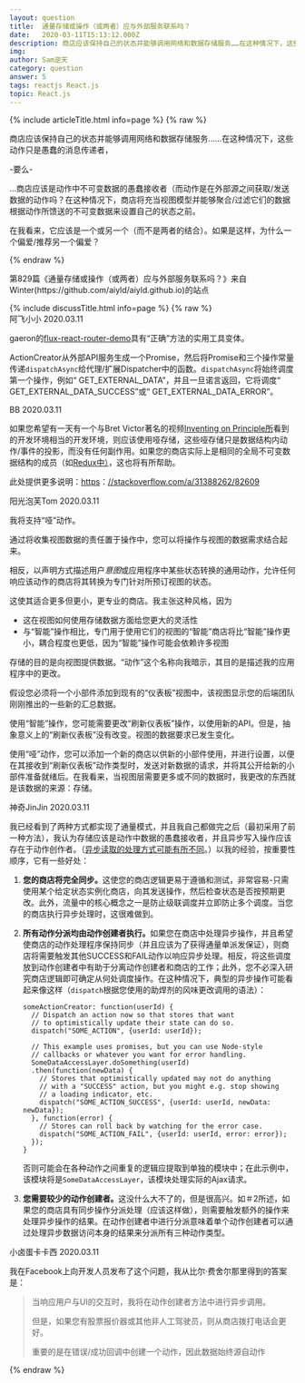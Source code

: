 ```yaml
---
layout: question
title:  通量存储或操作（或两者）应与外部服务联系吗？
date:   2020-03-11T15:13:12.000Z
description: 商店应该保持自己的状态并能够调用网络和数据存储服务……在这种情况下，这些动作只是愚蠢的消息传递者，-要么-...商店应该是动作中不可变数据的愚蠢接...
img: 
author: Sam逆天
category: question
answer: 5
tags: reactjs React.js
topic: React.js
---
```

<div class="article-root">
  <div class="article">
    {% include articleTitle.html info=page %}
    {% raw %}
    <div class="article-content"><p><font style="vertical-align: inherit;"><font style="vertical-align: inherit;">商店应该保持自己的状态并能够调用网络和数据存储服务……在这种情况下，这些动作只是愚蠢的消息传递者，</font></font></p>

<p><font style="vertical-align: inherit;"><font style="vertical-align: inherit;">-要么-</font></font></p>

<p><font style="vertical-align: inherit;"><font style="vertical-align: inherit;">...商店应该是动作中不可变数据的愚蠢接收者（而动作是在外部源之间获取/发送数据的动作吗？在这种情况下，商店将充当视图模型并能够聚合/过滤它们的数据根据动作所馈送的不可变数据来设置自己的状态之前。</font></font></p>

<p><font style="vertical-align: inherit;"><font style="vertical-align: inherit;">在我看来，它应该是一个或另一个（而不是两者的结合）。</font><font style="vertical-align: inherit;">如果是这样，为什么一个偏爱/推荐另一个偏爱？</font></font></p></div>
    {% endraw %}
  </div>
  <p class="winter_mark">第829篇《通量存储或操作（或两者）应与外部服务联系吗？》来自Winter(https://github.com/aiyld/aiyld.github.io)的站点</p>
  <div class="discuss-wrapper">
    {% include discussTitle.html info=page %}
    {% raw %}
    <div class="discuss-list">
    <div class="discuss-item">
        <div class="discuss-parent">
          <div class="discuss-meta">
            <span class="discuss-user">阿飞小小</span>
            <span class="discuss-time">2020.03.11</span>
          </div>
          <div class="discuss-comment"><p><font style="vertical-align: inherit;"><font style="vertical-align: inherit;">gaeron的</font></font><a href="https://github.com/gaearon/flux-react-router-example/blob/master/scripts/AppDispatcher.js" rel="nofollow"><font style="vertical-align: inherit;"><font style="vertical-align: inherit;">flux-react-router-demo</font></font></a><font style="vertical-align: inherit;"><font style="vertical-align: inherit;">具有“正确”方法的实用工具变体。</font></font></p>

<p><font style="vertical-align: inherit;"><font style="vertical-align: inherit;">ActionCreator从外部API服务生成一个Promise，然后将Promise和三个操作常量传递</font></font><code>dispatchAsync</code><font style="vertical-align: inherit;"><font style="vertical-align: inherit;">给代理/扩展Dispatcher中</font><font style="vertical-align: inherit;">的</font><font style="vertical-align: inherit;">函数。</font></font><code>dispatchAsync</code><font style="vertical-align: inherit;"><font style="vertical-align: inherit;">将始终调度第一个操作，例如“ GET_EXTERNAL_DATA”，并且一旦诺言返回，它将调度“ GET_EXTERNAL_DATA_SUCCESS”或“ GET_EXTERNAL_DATA_ERROR”。</font></font></p></div>
        </div></div><div class="discuss-item">
        <div class="discuss-parent">
          <div class="discuss-meta">
            <span class="discuss-user">BB</span>
            <span class="discuss-time">2020.03.11</span>
          </div>
          <div class="discuss-comment"><p><font style="vertical-align: inherit;"><font style="vertical-align: inherit;">如果您希望有一天有一个与Bret Victor著名的视频</font></font><a href="https://vimeo.com/36579366" rel="nofollow noreferrer"><font style="vertical-align: inherit;"><font style="vertical-align: inherit;">Inventing on Principle所</font></font></a><font style="vertical-align: inherit;"><font style="vertical-align: inherit;">看到的开发环境相当的开发环境</font><font style="vertical-align: inherit;">，则应该使用哑存储，这些哑存储只是数据结构内动作/事件的投影，而没有任何副作用。</font><font style="vertical-align: inherit;">如果您的商店实际上是相同的全局不可变数据结构的成员（如</font></font><a href="https://github.com/gaearon/redux" rel="nofollow noreferrer"><font style="vertical-align: inherit;"><font style="vertical-align: inherit;">Redux中）</font></font></a><font style="vertical-align: inherit;"><font style="vertical-align: inherit;">，这也将有所帮助</font><font style="vertical-align: inherit;">。</font></font></p>

<p><font style="vertical-align: inherit;"><font style="vertical-align: inherit;">此处提供更多说明：</font><a href="https://stackoverflow.com/a/31388262/82609"><font style="vertical-align: inherit;">https</font></a><font style="vertical-align: inherit;">：</font></font><a href="https://stackoverflow.com/a/31388262/82609"><font style="vertical-align: inherit;"><font style="vertical-align: inherit;">//stackoverflow.com/a/31388262/82609</font></font></a></p></div>
        </div></div><div class="discuss-item">
        <div class="discuss-parent">
          <div class="discuss-meta">
            <span class="discuss-user">阳光泡芙Tom</span>
            <span class="discuss-time">2020.03.11</span>
          </div>
          <div class="discuss-comment"><p><font style="vertical-align: inherit;"><font style="vertical-align: inherit;">我将支持“哑”动作。</font></font></p>

<p><font style="vertical-align: inherit;"><font style="vertical-align: inherit;">通过将收集视图数据的责任置于操作中，您可以将操作与视图的数据需求结合起来。</font></font></p>

<p><font style="vertical-align: inherit;"><font style="vertical-align: inherit;">相反，以声明方式描述</font><font style="vertical-align: inherit;">用户</font></font><em><font style="vertical-align: inherit;"><font style="vertical-align: inherit;">意图</font></font></em><font style="vertical-align: inherit;"><font style="vertical-align: inherit;">或应用程序中某些状态转换的</font><font style="vertical-align: inherit;">通用动作，</font><font style="vertical-align: inherit;">允许任何响应该动作的商店将其转换为专门针对所预订视图的状态。</font></font></p>

<p><font style="vertical-align: inherit;"><font style="vertical-align: inherit;">这使其适合更多但更小，更专业的商店。</font><font style="vertical-align: inherit;">我主张这种风格，因为</font></font></p>

<ul>
<li><font style="vertical-align: inherit;"><font style="vertical-align: inherit;">这在视图如何使用存储数据方面给您更大的灵活性</font></font></li>
<li><font style="vertical-align: inherit;"><font style="vertical-align: inherit;">与“智能”操作相比，专门用于使用它们的视图的“智能”商店将比“智能”操作更小，耦合程度也更低，因为“智能”操作可能会依赖许多视图</font></font></li>
</ul>

<p><font style="vertical-align: inherit;"><font style="vertical-align: inherit;">存储的目的是向视图提供数据。</font><font style="vertical-align: inherit;">“动作”这个名称向我暗示，其目的是描述我的应用程序中的更改。</font></font></p>

<p><font style="vertical-align: inherit;"><font style="vertical-align: inherit;">假设您必须将一个小部件添加到现有的“仪表板”视图中，该视图显示您的后端团队刚刚推出的一些新的汇总数据。</font></font></p>

<p><font style="vertical-align: inherit;"><font style="vertical-align: inherit;">使用“智能”操作，您可能需要更改“刷新仪表板”操作，以使用新的API。</font><font style="vertical-align: inherit;">但是，抽象意义上的“刷新仪表板”没有改变。</font><font style="vertical-align: inherit;">视图的数据要求已发生变化。</font></font></p>

<p><font style="vertical-align: inherit;"><font style="vertical-align: inherit;">使用“哑”动作，您可以添加一个新的商店以供新的小部件使用，并进行设置，以便在其接收到“刷新仪表板”动作类型时，发送对新数据的请求，并将其公开给新的小部件准备就绪后。</font><font style="vertical-align: inherit;">在我看来，当视图层需要更多或不同的数据时，我更改的东西就是该数据的来源：存储。</font></font></p></div>
        </div></div><div class="discuss-item">
        <div class="discuss-parent">
          <div class="discuss-meta">
            <span class="discuss-user">神奇JinJin</span>
            <span class="discuss-time">2020.03.11</span>
          </div>
          <div class="discuss-comment"><p><font style="vertical-align: inherit;"><font style="vertical-align: inherit;">我已经看到了两种方式都实现了通量模式，并且我自己都做完之后（最初采用了前一种方法），我认为存储应该是动作中数据的愚蠢接收者，并且异步写入操作应该存在于动作创作者。</font><font style="vertical-align: inherit;">（</font></font><a href="https://stackoverflow.com/questions/26632415/where-should-ajax-request-be-made-in-flux-app/26635597#26635597"><font style="vertical-align: inherit;"><font style="vertical-align: inherit;">异步读取的处理方式可能有所不同</font></font></a><font style="vertical-align: inherit;"><font style="vertical-align: inherit;">。）以我的经验，按重要性顺序，它有一些好处：</font></font></p>

<ol>
<li><p><strong><font style="vertical-align: inherit;"><font style="vertical-align: inherit;">您的商店将完全同步。</font></font></strong><font style="vertical-align: inherit;"><font style="vertical-align: inherit;">这使您的商店逻辑更易于遵循和测试，非常容易-只需使用某个给定状态实例化商店，向其发送操作，然后检查状态是否按预期更改。</font><font style="vertical-align: inherit;">此外，流量中的核心概念之一是防止级联调度并立即防止多个调度。</font><font style="vertical-align: inherit;">当您的商店执行异步处理时，这很难做到。</font></font></p></li>
<li><p><strong><font style="vertical-align: inherit;"><font style="vertical-align: inherit;">所有动作分派均由动作创建者执行。</font></font></strong><font style="vertical-align: inherit;"><font style="vertical-align: inherit;">如果您在商店中处理异步操作，并且希望使商店的动作处理程序保持同步（并且应该为了获得通量单派发保证），则商店将需要触发其他SUCCESS和FAIL动作以响应异步处理。</font><font style="vertical-align: inherit;">相反，将这些调度放到动作创建者中有助于分离动作创建者和商店的工作；</font><font style="vertical-align: inherit;">此外，您不必深入研究商店逻辑即可确定从何处调度操作。</font><font style="vertical-align: inherit;">在这种情况下，典型的异步操作可能看起来像这样（</font></font><code>dispatch</code><font style="vertical-align: inherit;"><font style="vertical-align: inherit;">根据您使用的助焊剂的风味</font><font style="vertical-align: inherit;">更改</font><font style="vertical-align: inherit;">调用</font><font style="vertical-align: inherit;">的语法</font><font style="vertical-align: inherit;">）：</font></font></p>

<pre class="lang-javascript prettyprint-override"><code>someActionCreator: function(userId) {<font></font>
  // Dispatch an action now so that stores that want<font></font>
  // to optimistically update their state can do so.<font></font>
  dispatch("SOME_ACTION", {userId: userId});<font></font>
<font></font>
  // This example uses promises, but you can use Node-style<font></font>
  // callbacks or whatever you want for error handling.<font></font>
  SomeDataAccessLayer.doSomething(userId)<font></font>
  .then(function(newData) {<font></font>
    // Stores that optimistically updated may not do anything<font></font>
    // with a "SUCCESS" action, but you might e.g. stop showing<font></font>
    // a loading indicator, etc.<font></font>
    dispatch("SOME_ACTION_SUCCESS", {userId: userId, newData: newData});<font></font>
  }, function(error) {<font></font>
    // Stores can roll back by watching for the error case.<font></font>
    dispatch("SOME_ACTION_FAIL", {userId: userId, error: error});<font></font>
  });<font></font>
}<font></font>
</code></pre>

<p><font style="vertical-align: inherit;"><font style="vertical-align: inherit;">否则可能会在各种动作之间重复的逻辑应提取到单独的模块中；</font><font style="vertical-align: inherit;">在此示例中，该模块将是</font></font><code>SomeDataAccessLayer</code><font style="vertical-align: inherit;"><font style="vertical-align: inherit;">，该</font><font style="vertical-align: inherit;">模块</font><font style="vertical-align: inherit;">处理实际的Ajax请求。</font></font></p></li>
<li><p><strong><font style="vertical-align: inherit;"><font style="vertical-align: inherit;">您需要较少的动作创建者。</font></font></strong><font style="vertical-align: inherit;"><font style="vertical-align: inherit;">这没什么大不了的，但是很高兴。</font><font style="vertical-align: inherit;">如＃2所述，如果您的商店具有同步操作分派处理（应该这样做），则需要触发额外的操作来处理异步操作的结果。</font><font style="vertical-align: inherit;">在动作创建者中进行分派意味着单个动作创建者可以通过处理异步数据访问本身的结果来分派所有三种动作类型。</font></font></p></li>
</ol></div>
        </div></div><div class="discuss-item">
        <div class="discuss-parent">
          <div class="discuss-meta">
            <span class="discuss-user">小卤蛋卡卡西</span>
            <span class="discuss-time">2020.03.11</span>
          </div>
          <div class="discuss-comment"><p><font style="vertical-align: inherit;"><font style="vertical-align: inherit;">我在Facebook上向开发人员发布了这个问题，我从比尔·费舍尔那里得到的答案是：</font></font></p>

<blockquote>
  <p><font style="vertical-align: inherit;"><font style="vertical-align: inherit;">当响应用户与UI的交互时，我将在动作创建者方法中进行异步调用。</font></font></p>
  
  <p><font style="vertical-align: inherit;"><font style="vertical-align: inherit;">但是，如果您有股票报价器或其他非人工驾驶员，则从商店拨打电话会更好。</font></font></p>
  
  <p><font style="vertical-align: inherit;"><font style="vertical-align: inherit;">重要的是在错误/成功回调中创建一个动作，因此数据始终源自动作</font></font></p>
</blockquote></div>
        </div></div>
    </div>
    {% endraw %}
  </div>
<div>
